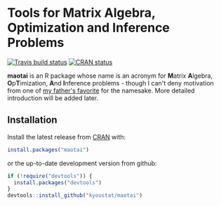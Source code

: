 
<!-- README.md is generated from README.Rmd. Please edit that file -->
Tools for Matrix Algebra, Optimization and Inference Problems
=============================================================

<!-- badges: start -->
[![Travis build status](https://travis-ci.org/kyoustat/maotai.svg?branch=master)](https://travis-ci.org/kyoustat/maotai) [![CRAN status](https://www.r-pkg.org/badges/version/maotai)](https://CRAN.R-project.org/package=maotai) <!-- badges: end -->

**maotai** is an R package whose name is an acronym for **M**atrix **A**lgebra, **O**p**T**imization, **A**nd **I**nference problems - though I can't deny motivation from one of [my father's favorite](https://en.wikipedia.org/wiki/Maotai) for the namesake. More detailed introduction will be added later.

Installation
------------

Install the latest release from [CRAN](https://CRAN.R-project.org/package=maotai) with:

``` r
install.packages("maotai")
```

or the up-to-date development version from github:

``` r
if (!require("devtools")) {
  install.packages("devtools")
}
devtools::install_github("kyoustat/maotai")
```
